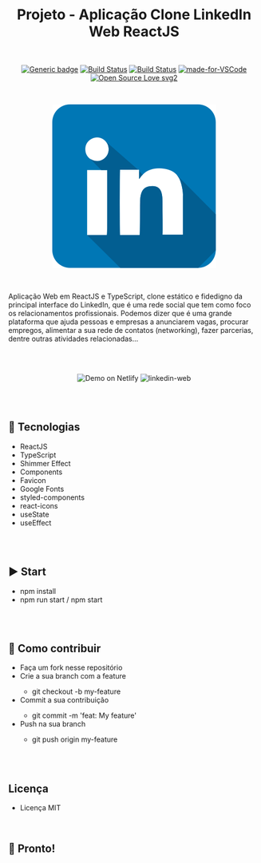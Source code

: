 <div align="center"> 

# Projeto - Aplicação Clone LinkedIn Web ReactJS

</div>

<br>

<div align="center">

[![Generic badge](https://img.shields.io/badge/Made%20by-Paulo%20Vieira-purple.svg)](https://shields.io/) [![Build Status](https://img.shields.io/github/stars/paulorcvieira/react-web-clone-linkedin.svg)](https://github.com/paulorcvieira/react-web-clone-linkedin) [![Build Status](https://img.shields.io/github/forks/paulorcvieira/react-web-clone-linkedin.svg)](https://github.com/paulorcvieira/react-web-clone-linkedin) [![made-for-VSCode](https://img.shields.io/badge/Made%20for-VSCode-1f425f.svg)](https://code.visualstudio.com/) [![Open Source Love svg2](https://badges.frapsoft.com/os/v2/open-source.svg?v=103)](https://github.com/ellerbrock/open-source-badges/)

<br>

![logo](./src/assets/images/linkedin_64.svg)

</div>

<br>

Aplicação Web em ReactJS e TypeScript, clone estático e fidedigno da principal interface do LinkedIn, que é uma rede social que tem como foco os relacionamentos profissionais. Podemos dizer que é uma grande plataforma que ajuda pessoas e empresas a anunciarem vagas, procurar empregos, alimentar a sua rede de contatos (networking), fazer parcerias, dentre outras atividades relacionadas...

<br><br>

<div align="center">

![Demo on Netlify](https://distracted-dijkstra-d93db6.netlify.app/)
![linkedin-web](./src/assets/images/layout.gif)

</div>

<br><br>

## :rocket: Tecnologias
<ul>
  <li>ReactJS</li>
  <li>TypeScript</li>
  <li>Shimmer Effect</li>
  <li>Components</li>
  <li>Favicon</li>
  <li>Google Fonts</li>
  <li>styled-components</li>
  <li>react-icons</li>
  <li>useState</li>
  <li>useEffect</li>
</ul>

<br><br>

## :arrow_forward: Start
<ul>
  <li>npm install</li>
  <li>npm run start / npm start</li>
</ul>

<br><br>

## :punch: Como contribuir
<ul>
  <li>Faça um fork nesse repositório</li>
  <li>Crie a sua branch com a feature</li>
    <ul>
      <li>git checkout -b my-feature</li>
    </ul>
  <li>Commit a sua contribuição</li>
    <ul>
      <li>git commit -m 'feat: My feature'</li>
    </ul>
  <li>Push na sua branch</li>
    <ul>
      <li>git push origin my-feature</li>
    </ul>
</ul>

<br><br>

## Licença
- Licença MIT

<br>

## :mega: Pronto!
